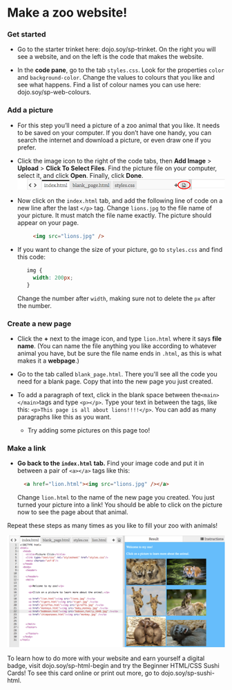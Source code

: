 # Make a zoo website! 

### Get started
* Go to the starter trinket here: dojo.soy/sp-trinket. On the right you will see a website, and on the left is the code that makes the website.

* In the **code pane**, go to the tab `styles.css`. Look for the properties `color` and `background-color`. Change the values to colours that you like and see what happens. Find a list of colour names you can use here: dojo.soy/sp-web-colours.

### Add a picture
* For this step you’ll need a picture of a zoo animal that you like. It needs to be saved on your computer. If you don’t have one handy, you can search the internet and download a picture, or even draw one if you prefer.

* Click the image icon to the right of the code tabs, then **Add Image** > **Upload** > **Click To Select Files**. Find the picture file on your computer, select it, and click **Open**. Finally, click **Done**.   
    ![](TktImageIcon.png)

* Now click on the `index.html` tab, and add the following line of code on a new line after the last `</p>` tag. Change `lions.jpg` to the file name of your picture. It must match the file name exactly. The picture should appear on your page.

   ```html
        <img src="lions.jpg" />
   ```
   
* If you want to change the size of your picture, go to `styles.css` and find this code:
   ```css
      img {
        width: 200px;
      }
   ``` 
   Change the number after `width`, making sure not to delete the `px` after the number.

### Create a new page 
* Click the **+** next to the image icon, and type `lion.html` where it says **file name**. (You can name the file anything you like according to whatever animal you have, but be sure the file name ends in `.html`, as this is what makes it a **webpage**.)

* Go to the tab called `blank_page.html`. There you'll see all the code you need for a blank page. Copy that into the new page you just created.

* To add a paragraph of text, click in the blank space between the`<main></main>`tags and type `<p></p>`. Type your text in between the tags, like this: `<p>This page is all about lions!!!!</p>`. You can add as many paragraphs like this as you want.
   * Try adding some pictures on this page too!

### Make a link
* **Go back to the `index.html` tab.** Find your image code and put it in between a pair of `<a></a>` tags like this:

  ```html
    <a href="lion.html"><img src="lions.jpg" /></a>
  ```
  Change `lion.html` to the name of the new page you created.
  You just turned your picture into a link! You should be able to click on the picture now to see the page about that animal.


Repeat these steps as many times as you like to fill your zoo with animals!

![](TktZooExample.png)
 
To learn how to do more with your website and earn yourself a digital badge, visit dojo.soy/sp-html-begin and try the Beginner HTML/CSS Sushi Cards! To see this card online or print out more, go to dojo.soy/sp-sushi-html.




